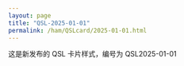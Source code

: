 ```yaml
---
layout: page
title: "QSL-2025-01-01"
permalink: /ham/QSLcard/2025-01-01.html
---
```


这是新发布的 QSL 卡片样式，编号为 QSL2025-01-01
